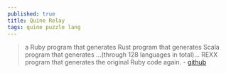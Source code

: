 ```yaml
---
published: true
title: Quine Relay
tags: quine puzzle lang
---
```

> a Ruby program that generates Rust program that generates Scala program that generates ...(through 128 languages in total)... REXX program that generates the original Ruby code again. - [github](https://github.com/mame/quine-relay)
